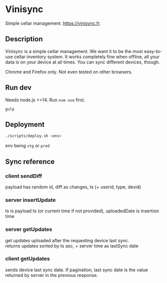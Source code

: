 # Vinisync

Simple cellar management. https://vinisync.fr.

## Description

Vinisync is a simple cellar management. We want it to be the most easy-to-use cellar inventory system. It works completely fine when offline, all your data is on your device at all times. You can sync different devices, though.

Chrome and Firefox only. Not even tested on other browsers.

## Run dev

Needs node.js >=14. Run `nvm use` first.

````
gulp
````

## Deployment

````bash
./scripts/deploy.sh <env>
````

env being `stg` or  `prod`

## Sync reference

### client sendDiff
payload has random id, diff as changes, ts (+ userid, type, devid)

### server insertUpdate
ts is payload ts (or current time if not provided), uploadedDate is insertion time

### server getUpdates
get updates uploaded after the requesting device last sync.  
returns updates sorted by ts asc, + server time as lastSync date

### client getUpdates
sends device last sync date. If pagination, last sync date is the value returned by server in the previous response.
